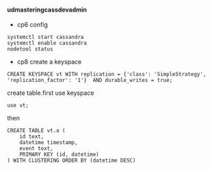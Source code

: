 #### udmasteringcassdevadmin
- cp6 config
```
systemctl start cassandra
systemctl enable cassandra
nodetool status
```
- cp8
create a keyspace
```
CREATE KEYSPACE vt WITH replication = {'class': 'SimpleStrategy', 'replication_factor': '1'}  AND durable_writes = true;
```

create table.first use keyspace
```
use vt;
```
then
```
CREATE TABLE vt.a (
    id text,
    datetime timestamp,
    event text,
    PRIMARY KEY (id, datetime)
) WITH CLUSTERING ORDER BY (datetime DESC)
```
